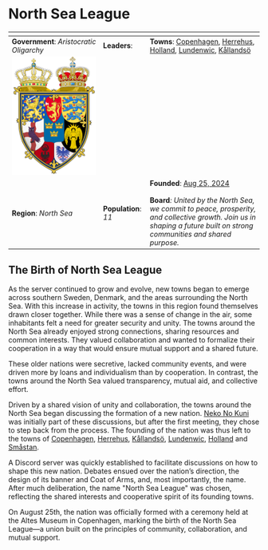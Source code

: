 # North Sea League

<table data-view="cards"><thead><tr><th></th><th></th><th></th></tr></thead><tbody><tr><td><strong>Government</strong>: <em>Aristocratic Oligarchy</em></td><td><strong>Leaders</strong>: </td><td><strong>Towns</strong>: <a href="../../towns/denmark-region/copenhagen.md">Copenhagen</a>, <a href="../../towns/norway-region/herrehus.md">Herrehus</a>, <a href="../../towns/other-regions/amsterdam.md">Holland</a>, <a href="../../towns/british-isles-region/lundenwic.md">Lundenwic</a>, <a href="../../towns/sweden-region/kallandso.md">Kållandsö</a></td></tr><tr><td><img src="../../../../.gitbook/assets/North_Sea_League.png" alt="" data-size="original"></td><td></td><td></td></tr><tr><td><strong>Region</strong>: <em>North Sea</em></td><td><strong>Population</strong>: <em>11</em></td><td><strong>Founded</strong>: <a href="../../../../additional-guides-and-commands/server-dates/august-24.md#aug-25">Aug 25, 2024</a><br><br><strong>Board</strong><em>: United by the North Sea, we commit to peace, prosperity, and collective growth. Join us in shaping a future built on strong communities and shared purpose.</em></td></tr></tbody></table>

## The Birth of North Sea League

As the server continued to grow and evolve, new towns began to emerge across southern Sweden, Denmark, and the areas surrounding the North Sea. With this increase in activity, the towns in this region found themselves drawn closer together. While there was a sense of change in the air, some inhabitants felt a need for greater security and unity. The towns around the North Sea already enjoyed strong connections, sharing resources and common interests. They valued collaboration and wanted to formalize their cooperation in a way that would ensure mutual support and a shared future.

These older nations were secretive, lacked community events, and were driven more by loans and individualism than by cooperation. In contrast, the towns around the North Sea valued transparency, mutual aid, and collective effort.

Driven by a shared vision of unity and collaboration, the towns around the North Sea began discussing the formation of a new nation. [Neko No Kuni ](../../towns/other-regions/neko-no-kuni.md)was initially part of these discussions, but after the first meeting, they chose to step back from the process. The founding of the nation was thus left to the towns of [Copenhagen](../../towns/denmark-region/copenhagen-1.md), [Herrehus](../../towns/norway-region/herrehus.md), [Kållandsö](../../towns/sweden-region/kallandso.md), [Lundenwic](../../towns/british-isles-region/lundenwic.md), [Holland](../../towns/other-regions/amsterdam.md) and [Småstan](../../towns/sweden-region/smastan-knapplann.md).

A Discord server was quickly established to facilitate discussions on how to shape this new nation. Debates ensued over the nation’s direction, the design of its banner and Coat of Arms, and, most importantly, the name. After much deliberation, the name "North Sea League" was chosen, reflecting the shared interests and cooperative spirit of its founding towns.

On August 25th, the nation was officially formed with a ceremony held at the Altes Museum in Copenhagen, marking the birth of the North Sea League—a union built on the principles of community, collaboration, and mutual support.
